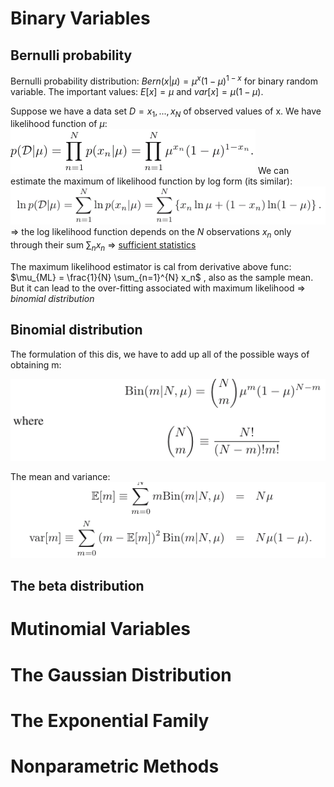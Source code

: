 # Binary Variables

## Bernulli probability
Bernulli probability distribution: $Bern(x|μ) = μ^x (1 − μ)^{1 −x}$ for binary random variable.
The important values: $E[x] = μ$ and $var[x] = μ(1-μ)$.

Suppose we have a data set $D = {x_1 , . . . , x_N}$ of observed values of x. We have likelihood function of $\mu$:
![chapter2_1.png](./pictures/chapter2_1.png) 
We can estimate the maximum of likelihood function by log form (its similar):
![chapter2_2.png](./pictures/chapter2_2.png)
=> the log likelihood function depends on the $N$ observations $x_n$ only through their sum $\sum_n x_n$
=> [sufficient statistics](https://www.statisticshowto.com/sufficient-statistic/#:~:text=A%20sufficient%20statistic%20summarizes%20all,in%20the%20original%20data%20points.) 

The maximum likelihood estimator is cal from derivative above func:
$\mu_{ML} = \frac{1}{N} \sum_{n=1}^{N} x_n$ , also as the sample mean.
But it can lead to the over-fitting associated with maximum likelihood => _binomial distribution_

## Binomial distribution
The formulation of this dis, we have to add up all of the possible ways of obtaining m:

![chapter2_3.png](./pictures/chapter2_3.png)

The mean and variance:
![chapter2_4.png](./pictures/chapter2_4.png)

##  The beta distribution
# Mutinomial Variables

# The Gaussian Distribution

# The Exponential Family

# Nonparametric Methods
